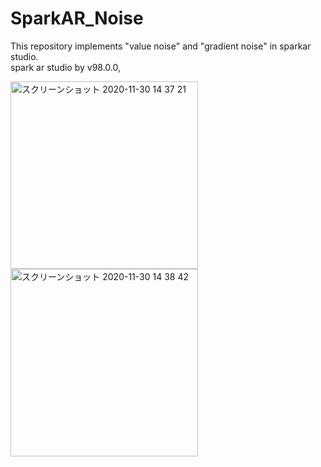 # SparkAR_Noise

This repository implements "value noise" and "gradient noise" in sparkar studio.<br>
spark ar studio  by v98.0.0,

<img width="300" alt="スクリーンショット 2020-11-30 14 37 21" src="https://user-images.githubusercontent.com/65954422/100572746-9b70ec00-3319-11eb-8fde-31b69ac884c6.png">
<img width="300" alt="スクリーンショット 2020-11-30 14 38 42" src="https://user-images.githubusercontent.com/65954422/100572815-c65b4000-3319-11eb-9ffc-889167a5a4cc.png">
